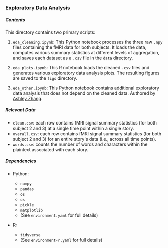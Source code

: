 ### Exploratory Data Analysis

##### Contents
This directory contains two primary scripts:

1. `eda_cleaning.ipynb`: This Python notebook processes the three raw `.npy` files containing the fMRI data for both subjects. It loads the data, computes various summary statistics at different levels of aggregation, and saves each dataset as a `.csv` file in the `data` directory.
   
2. `eda_plots.ipynb`: This R notebook loads the cleaned `.csv` files and generates various exploratory data analysis plots. The resulting figures are saved to the `figs` directory.

3. `eda_other.ipynb`: This Python notebook contains additional exploratory data analysis that does not depend on the cleaned data. Authored by [Ashley Zhang](https://github.com/xsgxlz).

##### Relevant Data

- `clean.csv`: each row contains fMRI signal summary statistics (for both subject 2 and 3) at a single time point within a single story.
- `overall.csv`: each row contains fMRI signal summary statistics (for both subject 2 and 3) for an entire story's data (i.e., across all time points).
- `words.csv`: counts the number of words and characters within the plaintext associated with each story.

##### Dependencies

- Python: 
  - `numpy`
  - `pandas`
  - `os`
  - `os`
  - `pickle`
  - `matplotlib`
  - (See `environment.yaml` for full details)
 
- R: 
  - `tidyverse`
  - (See `environment-r.yaml` for full details)
